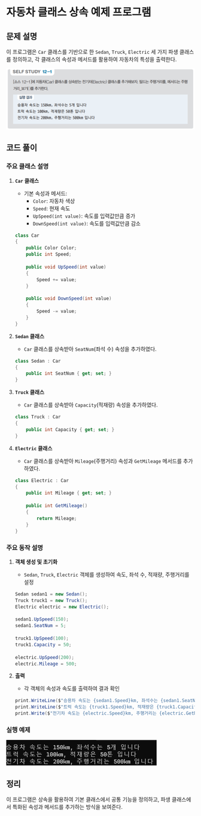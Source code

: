 # 자동차 클래스 상속 예제 프로그램

## 문제 설명

이 프로그램은 `Car` 클래스를 기반으로 한 `Sedan`, `Truck`, `Electric` 세 가지 파생 클래스를 정의하고, 각 클래스의 속성과 메서드를 활용하여 자동차의 특성을 출력한다.

![alt text](image.png)

## 코드 풀이

### 주요 클래스 설명

1. **`Car` 클래스**
   - 기본 속성과 메서드:
     - `Color`: 자동차 색상
     - `Speed`: 현재 속도
     - `UpSpeed(int value)`: 속도를 입력값만큼 증가
     - `DownSpeed(int value)`: 속도를 입력값만큼 감소

   ```csharp
   class Car
   {
       public Color Color;
       public int Speed;

       public void UpSpeed(int value)
       {
           Speed += value;
       }

       public void DownSpeed(int value)
       {
           Speed -= value;
       }
   }
   ```

2. **`Sedan` 클래스**
   - `Car` 클래스를 상속받아 `SeatNum`(좌석 수) 속성을 추가하였다.

   ```csharp
   class Sedan : Car
   {
       public int SeatNum { get; set; }
   }
   ```

3. **`Truck` 클래스**
   - `Car` 클래스를 상속받아 `Capacity`(적재량) 속성을 추가하였다.

   ```csharp
   class Truck : Car
   {
       public int Capacity { get; set; }
   }
   ```

4. **`Electric` 클래스**
   - `Car` 클래스를 상속받아 `Mileage`(주행거리) 속성과 `GetMileage` 메서드를 추가하였다.

   ```csharp
   class Electric : Car
   {
       public int Mileage { get; set; }

       public int GetMileage()
       {
           return Mileage;
       }
   }
   ```

### 주요 동작 설명

1. **객체 생성 및 초기화**
   - `Sedan`, `Truck`, `Electric` 객체를 생성하여 속도, 좌석 수, 적재량, 주행거리를 설정

   ```csharp
   Sedan sedan1 = new Sedan();
   Truck truck1 = new Truck();
   Electric electric = new Electric();

   sedan1.UpSpeed(150);
   sedan1.SeatNum = 5;

   truck1.UpSpeed(100);
   truck1.Capacity = 50;

   electric.UpSpeed(200);
   electric.Mileage = 500;
   ```

2. **출력**
   - 각 객체의 속성과 속도를 출력하여 결과 확인

   ```csharp
   print.WriteLine($"승용차 속도는 {sedan1.Speed}km, 좌석수는 {sedan1.SeatNum}개 입니다 ");
   print.WriteLine($"트럭 속도는 {truck1.Speed}km, 적재량은 {truck1.Capacity}톤 입니다 ");
   print.Write($"전기차 속도는 {electric.Speed}km, 주행거리는 {electric.GetMileage()}km 입니다 ");
   ```

### 실행 예제

![alt text](image-1.png)

## 정리

이 프로그램은 상속을 활용하여 기본 클래스에서 공통 기능을 정의하고, 파생 클래스에서 특화된 속성과 메서드를 추가하는 방식을 보여준다.